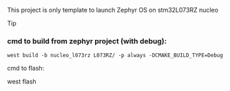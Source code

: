 This project is only template to launch Zephyr OS on stm32L073RZ nucleo

> [!TIP]
> ### cmd to build from zephyr project (with debug):
> ` west build -b nucleo_l073rz L073RZ/ -p always -DCMAKE_BUILD_TYPE=Debug `

cmd to flash:

west flash
